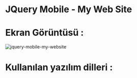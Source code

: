 # JQuery Mobile - My Web Site

# Ekran Görüntüsü :

![jquery-mobile-my-website](https://cloud.githubusercontent.com/assets/15425071/16633912/1b71380e-43d4-11e6-9e78-711a57f4477a.jpeg)

# Kullanılan yazılım dilleri :
